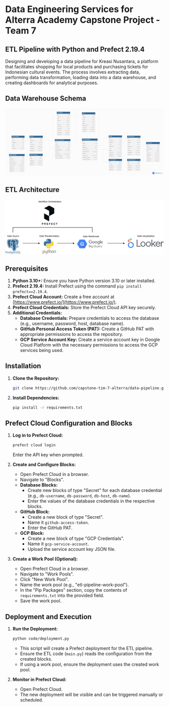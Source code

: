 # Data Engineering Services for Alterra Academy Capstone Project - Team 7

## ETL Pipeline with Python and Prefect 2.19.4

Designing and developing a data pipeline for Kreasi Nusantara, a platform that facilitates shopping for local products and purchasing tickets for Indonesian cultural events. The process involves extracting data, performing data transformation, loading data into a data warehouse, and creating dashboards for analytical purposes.

## Data Warehouse Schema

![Data Warehouse Schema](data_warehouse_schema.png)

## ETL Architecture

![ETL Architecture](etl_architecture.png)

## Prerequisites

1.  **Python 3.10+:** Ensure you have Python version 3.10 or later installed.
2.  **Prefect 2.19.4:** Install Prefect using the command `pip install prefect==2.19.4`.
3.  **Prefect Cloud Account:** Create a free account at [https://www.prefect.io/](https://www.prefect.io/).
4.  **Prefect Cloud Credentials:** Store the Prefect Cloud API key securely.
5.  **Additional Credentials:**
    * **Database Credentials:** Prepare credentials to access the database (e.g., username, password, host, database name).
    * **GitHub Personal Access Token (PAT):** Create a GitHub PAT with appropriate permissions to access the repository.
    * **GCP Service Account Key:** Create a service account key in Google Cloud Platform with the necessary permissions to access the GCP services being used.

## Installation

1.  **Clone the Repository:**
    ```bash
    git clone https://github.com/capstone-tim-7-alterra/data-pipeline.git
    ```

2.  **Install Dependencies:**
    ```bash
    pip install -r requirements.txt
    ```

## Prefect Cloud Configuration and Blocks

1.  **Log in to Prefect Cloud:**
    ```bash
    prefect cloud login
    ```
    Enter the API key when prompted.

2. **Create and Configure Blocks:**
    * Open Prefect Cloud in a browser.
    * Navigate to "Blocks".
    * **Database Blocks:**
        * Create new blocks of type "Secret" for each database credential (e.g., `db-username`, `db-password`, `db-host`, `db-name`).
        * Enter the values of the database credentials in the respective blocks.
    * **GitHub Block:**
        * Create a new block of type "Secret".
        * Name it `github-access-token`.
        * Enter the GitHub PAT.
    * **GCP Block:**
        * Create a new block of type "GCP Credentials".
        * Name it `gcp-service-account`.
        * Upload the service account key JSON file.

3. **Create a Work Pool (Optional):**
    * Open Prefect Cloud in a browser.
    * Navigate to "Work Pools".
    * Click "New Work Pool".
    * Name the work pool (e.g., "etl-pipeline-work-pool").
    * In the "Pip Packages" section, copy the contents of `requirements.txt` into the provided field.
    * Save the work pool.

## Deployment and Execution

1. **Run the Deployment:**
    ```bash
    python code/deployment.py
    ```
    * This script will create a Prefect deployment for the ETL pipeline.
    * Ensure the ETL code (`main.py`) reads the configuration from the created blocks.
    * If using a work pool, ensure the deployment uses the created work pool.

2. **Monitor in Prefect Cloud:**
    * Open Prefect Cloud.
    * The new deployment will be visible and can be triggered manually or scheduled.